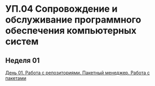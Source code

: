 # УП.04 Сопровождение и обслуживание программного обеспечения компьютерных систем

## Неделя 01
[День 01. Работа с репозиториями. Пакетный менеджер. Работа с пакетами](week01/day01/day01.md)
